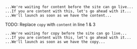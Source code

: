 ```
...We're waiting for content before the site can go live...
...If you are content with this, let's go ahead with it...
...We'll launch as soon as we have the content...
```

TODO: Replace `copy` with `content` in line 1 & 3
```
...We're waiting for copy before the site can go live...
...If you are content with this, let's go ahead with it...
...We'll launch as soon as we have the copy...
```
